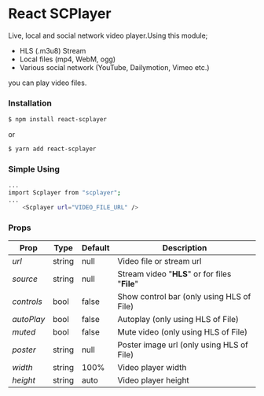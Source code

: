 # React SCPlayer

Live, local and social network video player.Using this module;

  - HLS (.m3u8) Stream
  - Local files (mp4, WebM, ogg)
  - Various social network (YouTube, Dailymotion, Vimeo etc.)

you can play video files.

### Installation
```sh
$ npm install react-scplayer
```
or

```sh
$ yarn add react-scplayer
```
### Simple Using
```sh
...
import Scplayer from "scplayer";
...
    <Scplayer url="VIDEO_FILE_URL" />
```

### Props

| Prop | Type | Default | Description
| ------ | ------ | ------ | ------ |
*url* | string | null | Video file or stream url
*source* | string | null | Stream video "**HLS**" or for files "**File**"
*controls* | bool | false | Show control bar (only using HLS of File)
*autoPlay* | bool | false | Autoplay (only using HLS of File)
*muted* | bool | false | Mute video (only using HLS of File)
*poster* | string | null | Poster image url (only using HLS of File)
*width* | string | 100% | Video player width
*height* | string | auto | Video player height
